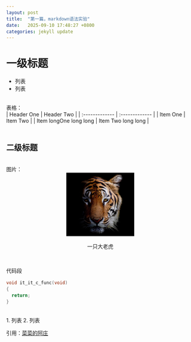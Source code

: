 ```yaml
---
layout: post
title:  "第一篇，markdown语法实验"
date:   2025-09-10 17:48:27 +0800
categories: jekyll update
---
```


# 一级标题

* 列表
* 列表
<br>
表格：
<br>
| Header One     | Header Two     |
| :------------- | :------------- |
| Item One       | Item Two       |
| Item longOne long  long      | Item Two    long long   |
<br>
<br>

## 二级标题
<br>
图片：
<br>

<div align="center"><img src="/assets/images/cat.png"/></div>
<p align="center">一只大老虎</p>
<br>

代码段
```c
void it_it_c_func(void)
{
  return;
}
```

<br>
1. 列表
2. 列表



<br>

引用：[菜菜的阿庄][caizhuang]


[caizhuang]: https://blog.csdn.net/qq_28499879
